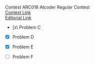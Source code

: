 Contest ARC018 Atcoder Regular Contest  
[Contest Link](http://arc068.contest.atcoder.jp)  
[Editorial Link](https://atcoder.jp/img/arc068/editorial.pdf)  

- [x\ Problem C  

- [x] Problem D  

- [x] Problem E  

- [ ] Problem F
